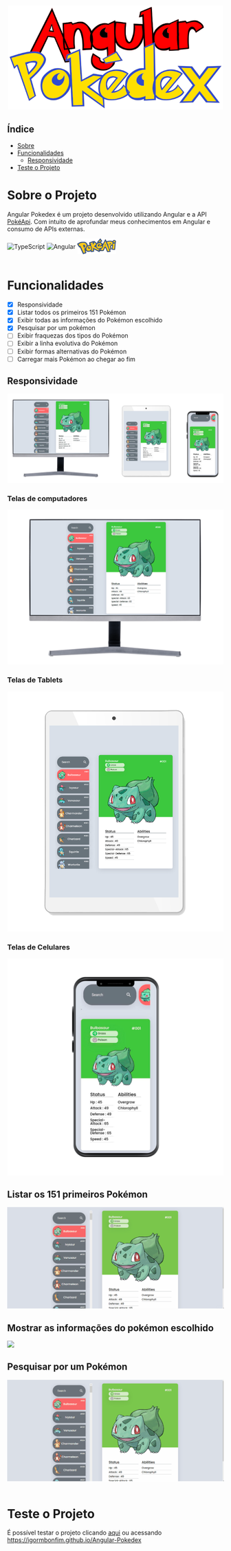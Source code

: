 <div align="center">
  <img width="500px" src="https://raw.githubusercontent.com/IgormBonfim/media/master/Angular-Pokedex/Logo.png">
</div>

## Índice

* [Sobre](#Sobre)
* [Funcionalidades](#Funcionalidades)
    * [Responsividade](#Responsividade)
* [Teste o Projeto](#Teste-o-Projeto)

# Sobre o Projeto

Angular Pokedex é um projeto desenvolvido utilizando Angular e a API [PokéApi](https://pokeapi.co). Com intuito de aprofundar meus conhecimentos em Angular e consumo de APIs externas.

<div style="display: inline_block">
    <img align="center" alt="TypeScript" src="https://img.shields.io/badge/TypeScript-007ACC?style=for-the-badge&logo=typescript&logoColor=white">
    <img align="center" alt="Angular" src="https://img.shields.io/badge/Angular-DD0031?style=for-the-badge&logo=angular&logoColor=white">
    <img align="center" width="90px" alt="PokeApi" src="https://raw.githubusercontent.com/PokeAPI/media/master/logo/pokeapi.svg">
</div><br>

# Funcionalidades

- [x] Responsividade
- [x] Listar todos os primeiros 151 Pokémon
- [x] Exibir todas as informações do Pokémon escolhido
- [x] Pesquisar por um pokémon
- [ ] Exibir fraquezas dos tipos do Pokémon
- [ ] Exibir a linha evolutiva do Pokémon
- [ ] Exibir formas alternativas do Pokémon
- [ ] Carregar mais Pokémon ao chegar ao fim

## Responsividade

<div>
  <img src="https://raw.githubusercontent.com/IgormBonfim/media/master/Angular-Pokedex/imagens/Telas.png">
</div>

### Telas de computadores

<div>
  <img src="https://raw.githubusercontent.com/IgormBonfim/media/master/Angular-Pokedex/imagens/Computer.png">
</div>

### Telas de Tablets

<div>
  <img src="https://raw.githubusercontent.com/IgormBonfim/media/master/Angular-Pokedex/imagens/Tablet.png">
</div>

### Telas de Celulares

<div>
  <img src="https://raw.githubusercontent.com/IgormBonfim/media/master/Angular-Pokedex/imagens/Smartphone.png">
</div>

## Listar os 151 primeiros Pokémon

<div>
  <img src="https://raw.githubusercontent.com/IgormBonfim/media/master/Angular-Pokedex/gifs/lista.gif">
</div>

## Mostrar as informações do pokémon escolhido

<div>
  <img src="https://raw.githubusercontent.com/IgormBonfim/media/master/Angular-Pokedex/gifs/pokemon.gif">
</div>

## Pesquisar por um Pokémon

<div>
  <img src="https://raw.githubusercontent.com/IgormBonfim/media/master/Angular-Pokedex/gifs/busca.gif">
</div><br>

# Teste o Projeto

É possível testar o projeto clicando [aqui](https://igormbonfim.github.io/Angular-Pokedex) ou acessando https://igormbonfim.github.io/Angular-Pokedex
